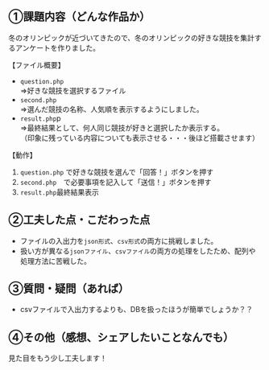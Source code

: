 ## ①課題内容（どんな作品か）

冬のオリンピックが近づいてきたので、冬のオリンピックの好きな競技を集計するアンケートを作りました。

【ファイル概要】
- ```question.php```  <br>
    ⇒好きな競技を選択するファイル
- ```second.php```  <br>
    ⇒選んだ競技の名称、人気順を表示するようにしました。
- ```result.php```p  <br>
    ⇒最終結果として、何人同じ競技が好きと選択したか表示する。  <br>
      （印象に残っている内容についても表示させる・・・後ほど搭載させます）


【動作】
1. ```question.php``` で好きな競技を選んで「回答！」ボタンを押す
2. ```second.php```　で必要事項を記入して「送信！」ボタンを押す
3. ```result.php```最終結果表示


## ②工夫した点・こだわった点

- ファイルの入出力を```json形式```、```csv形式```の両方に挑戦しました。
- 扱い方が異なる```jsonファイル```、```csvファイル```の両方の処理をしたため、配列や処理方法に苦戦した。

## ③質問・疑問（あれば）

- csvファイルで入出力するよりも、DBを扱ったほうが簡単でしょうか？？

## ④その他（感想、シェアしたいことなんでも）

見た目をもう少し工夫します！
